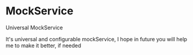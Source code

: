# MockService
Universal MockService

It's universal and configurable mockService, I hope in future you will help me to make it better, if needed
